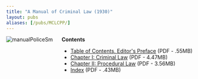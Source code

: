 ```yaml
---
title: "A Manual of Criminal Law (1930)"
layout: pubs
aliases: [/pubs/MCLCPP/]
---
```


<div class="columns">
  <div class="column is-one-quarter">
    <img src="/img/pub/MCLCPP/manualPoliceSm.jpg" alt="manualPoliceSm" />
  </div>
  <div class="column">
    <strong>Contents</strong>
    <ul>
      <li><a href="/docs_fk/homicide/MCLCPP/MCLCPP.toc.pdf">Table of Contents, Editor's Preface</a>
      (PDF - .55MB)</li>
      <li><a href="/docs_fk/homicide/MCLCPP/MCLCPP.01.pdf">Chapter I: Criminal Law</a>
      (PDF - 4.47MB)</li>
      <li><a href="/docs_fk/homicide/MCLCPP/MCLCPP.02.pdf">Chapter II: Procedural Law</a>
      (PDF - 3.56MB)</li>
      <li><a href="not found">Index</a>
      (PDF - .43MB)</li>
    </ul>
  </div>
</div>